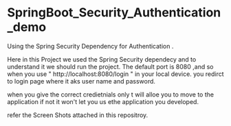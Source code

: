 # SpringBoot_Security_Authentication_demo
Using the Spring Security Dependency for Authentication .


Here in this Project we used the Spring Security dependecy and to understand it we should run the project.
The default port is 8080 ,and so when you use " http://localhost:8080/login " in your local device.
you redirct to login page where it aks user name and password.

when you give the correct credietnials only t will alloe you to move to the application if not it won't let you us ethe application you developed.

refer the Screen Shots attached in this repositroy.
